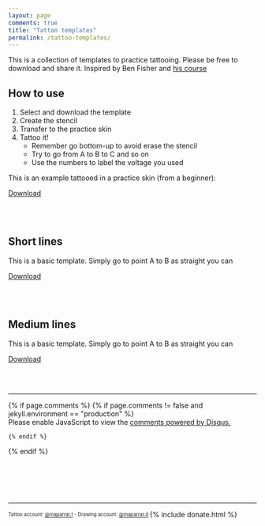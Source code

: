 ```yaml
---
layout: page
comments: true
title: "Tattoo templates"
permalink: /tattoo-templates/
---
```


This is a collection of templates to practice tattooing. Please be free to download and share it.
Inspired by Ben Fisher and <a href="https://www.youtube.com/playlist?list=PLQVjR8z1CCnFUSlA4w2xTUeM24cNHqdUo" target="_blank">his course</a>

## How to use
1. Select and download the template
2. Create the stencil
3. Transfer to the practice skin
4. Tattoo it!
    - Remember go bottom-up to avoid erase the stencil
    - Try to go from A to B to C and so on
    - Use the numbers to label the voltage you used 

This is an example tattooed in a practice skin (from a beginner):
<br>
<a href="/resources/images/short_lines.jpg" target="_blank">
    <object data="/resources/images/short_lines.jpg" width="10%">
        <p><a href="/resources/images/short_lines.jpg">Download</a></p>
    </object>
</a>
<br><br>

## Short lines
This is a basic template. Simply go to point A to B as straight you can
<object data="/resources/files/short_lines.pdf" width="100%" height="1000px">
    <p><a href="/resources/files/short_lines.pdf">Download</a></p>
</object>
<br><br>

## Medium lines
This is a basic template. Simply go to point A to B as straight you can
<object data="/resources/files/medium_lines.pdf" width="100%" height="1000px">
    <p><a href="/resources/files/medium_lines.pdf">Download</a></p>
</object>
<br><br>

<!--
short lines
medium lines
long lines
long lines (joining lines)
short curves
medium curves
long curves
long curves (joining lines)
small gradients
large gradients

líneas cortas
líneas medianas
líneas largas
líneas largas con pausa
curvas cortas
curvas medianas
curvas largas
curvas largas con pausa
degradados pequeños
degradados grandes
-->

<hr>
{% if page.comments %}
    {% if page.comments != false and jekyll.environment == "production" %}

<div id="disqus_thread"></div>
<script>
    var disqus_config = function () {
        this.page.url = 'https://maparrar.me/tattoo-templates/';
        this.page.identifier = 'tattoo-templates';
    };
    (function() { // DON'T EDIT BELOW THIS LINE
        var d = document, s = d.createElement('script');
        s.src = 'https://maparrar.disqus.com/embed.js';
        s.setAttribute('data-timestamp', +new Date());
        (d.head || d.body).appendChild(s);
    })();
</script>
<noscript>Please enable JavaScript to view the <a href="https://disqus.com/?ref_noscript">comments powered by Disqus.</a></noscript>
                        
    {% endif %}                 
{% endif %}


<br><br><br><br>
<hr>
<sub><sup>
    Tattoo account: <a href="https://www.instagram.com/maparrar.t/" target="_blank">@maparrar.t</a> - 
    Drawing account: <a href="https://www.instagram.com/maparrar.d/" target="_blank">@maparrar.d</a>
</sup></sub>
{% include donate.html %}
